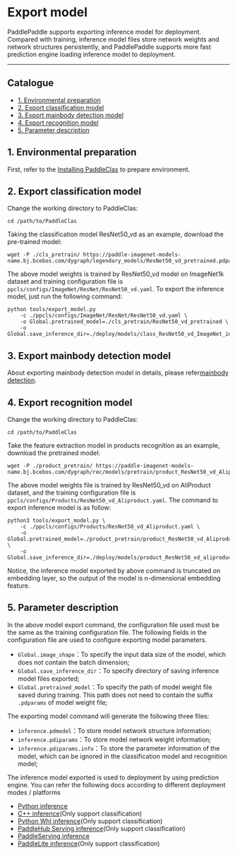 # Export model

PaddlePaddle supports exporting inference model for deployment. Compared with training, inference model files store network weights and network structures persistently, and PaddlePaddle supports more fast prediction engine loading inference model to deployment.

---

## Catalogue

- [1. Environmental preparation](#1)
- [2. Export classification model](#2)
- [3. Export mainbody detection model](#3)
- [4. Export recognition model](#4)
- [5. Parameter description](#5)


<a name="1"></a>

## 1. Environmental preparation

First, refer to the [Installing PaddleClas](../installation.md) to prepare environment.

<a name="2"></a>

## 2. Export classification model

Change the working directory to PaddleClas:

```shell
cd /path/to/PaddleClas
```

Taking the classification model ResNet50_vd as an example, download the pre-trained model:

```shell
wget -P ./cls_pretrain/ https://paddle-imagenet-models-name.bj.bcebos.com/dygraph/legendary_models/ResNet50_vd_pretrained.pdparams
```

The above model weights is trained by ResNet50_vd model on ImageNet1k dataset and training configuration file is `ppcls/configs/ImageNet/ResNet/ResNet50_vd.yaml`. To export the inference model, just run the following command:

```shell
python tools/export_model.py
    -c ./ppcls/configs/ImageNet/ResNet/ResNet50_vd.yaml \
    -o Global.pretrained_model=./cls_pretrain/ResNet50_vd_pretrained \
    -o Global.save_inference_dir=./deploy/models/class_ResNet50_vd_ImageNet_infer
```

<a name="3"></a>

## 3. Export mainbody detection model

About exporting mainbody detection model in details, please refer[mainbody detection](../image_recognition_pipeline/mainbody_detection_en.md).

<a name="4"></a>

## 4. Export recognition model

Change the working directory to PaddleClas:

```shell
cd /path/to/PaddleClas
```

Take the feature extraction model in products recognition as an example, download the pretrained model:

```shell
wget -P ./product_pretrain/ https://paddle-imagenet-models-name.bj.bcebos.com/dygraph/rec/models/pretrain/product_ResNet50_vd_Aliproduct_v1.0_pretrained.pdparams
```

The above model weights file is trained by ResNet50_vd on AliProduct dataset, and the training configuration file is `ppcls/configs/Products/ResNet50_vd_Aliproduct.yaml`. The command to export inference model is as follow:

```shell
python3 tools/export_model.py \
    -c ./ppcls/configs/Products/ResNet50_vd_Aliproduct.yaml \
    -o Global.pretrained_model=./product_pretrain/product_ResNet50_vd_Aliproduct_v1.0_pretrained \
    -o Global.save_inference_dir=./deploy/models/product_ResNet50_vd_aliproduct_v1.0_infer
```

Notice, the inference model exported by above command is truncated on embedding layer, so the output of the model is n-dimensional embedding feature.

<a name="5"></a>

## 5. Parameter description

In the above model export command, the configuration file used must be the same as the training configuration file. The following fields in the configuration file are used to configure exporting model parameters.

* `Global.image_shape`：To specify the input data size of the model, which does not contain the batch dimension;
* `Global.save_inference_dir`：To specify directory of saving inference model files exported;
* `Global.pretrained_model`：To specify the path of model weight file saved during training. This path does not need to contain the suffix `.pdparams` of model weight file;

The exporting model command will generate the following three files:

* `inference.pdmodel`：To store model network structure information;
* `inference.pdiparams`：To store model network weight information;
* `inference.pdiparams.info`：To store the parameter information of the model, which can be ignored in the classification model and recognition model;

The inference model exported is used to deployment by using prediction engine. You can refer the following docs according to different deployment modes / platforms

* [Python inference](./python_deploy_en.md)
* [C++ inference](./cpp_deploy_en.md)(Only support classification)
* [Python Whl inference](./whl_deploy_en.md)(Only support classification)
* [PaddleHub Serving inference](./paddle_hub_serving_deploy_en.md)(Only support classification)
* [PaddleServing inference](./classification_serving_deploy_en.md)
* [PaddleLite inference](./paddle_lite_deploy_en.md)(Only support classification)
